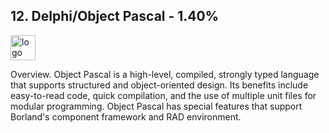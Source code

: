## 12. Delphi/Object Pascal - 1.40%
<img src="https://img1.pnghut.com/5/13/21/p5wkMYy0px/programming-language-sign-cbuilder-firemonkey-embarcadero-rad-studio.jpg" alt="logo" width="40" height="40" /> 

Overview. Object Pascal is a high-level, compiled, strongly typed language that supports structured and object-oriented design. Its benefits include easy-to-read code, quick compilation, and the use of multiple unit files for modular programming. Object Pascal has special features that support Borland's component framework and RAD environment.
